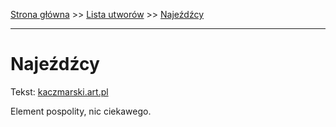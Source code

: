 [Strona główna](../index.md) >> [Lista utworów](../list.md) >> [Najeźdźcy](342.md)

---

# Najeźdźcy

Tekst: [kaczmarski.art.pl](https://www.kaczmarski.art.pl/tworczosc/wiersze/najezdzcy/)

Element pospolity, nic ciekawego.